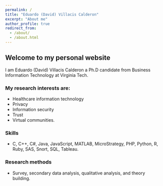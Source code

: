 ```yaml
---
permalink: /
title: "Eduardo (David) Villacis Calderon"
excerpt: "About me"
author_profile: true
redirect_from: 
  - /about/
  - /about.html
---
```


Welcome to my personal website
-------

I am Eduardo (David) Villacis Calderon a Ph.D candidate from Business Information Technology at Virginia Tech. 

### My research interests are:
 * Healthcare information technology
 * Privacy
 * Information security
 * Trust
 * Virtual communities.

### Skills
* C, C++, C#, Java, JavaScript, MATLAB, MicroStrategy, PHP, Python, R, Ruby, SAS, Snort, SQL, Tableau.

### Research methods
* Survey, secondary data analysis, qualitative analysis, and theory building.